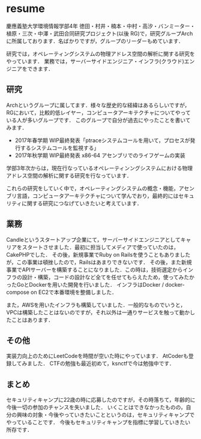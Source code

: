 # resume

慶應義塾大学環境情報学部4年
徳田・村井・楠本・中村・高汐・バンミーター・植原・三次・中澤・武田合同研究プロジェクト(以後 RG)で，研究グループArchに所属しております．名ばかりですが，グループのリーダーもめています．

研究では，オペレーティングシステムの物理アドレス空間の解析に関する研究をやっています．
業務では，サーバーサイドエンジニア・インフラ(クラウド)エンジニアをできます．

## 研究

Archというグループに属してます．様々な歴史的な経緯はあるらしいですが，RGにおいて，比較的低レイヤー，コンピュータアーキテクチャについてやっている人が多いグループです．
このグループで自分が過去にやったことを書いてみます．

- 2017年春学期 WIP最終発表「ptraceシステムコールを用いて，プロセスが発行するシステムコールを監視する」
- 2017年秋学期 WIP最終発表 x86-64 アセンブリでのライフゲームの実装

学部3年次からは，現在行なっているオペレーティンングシステムにおける物理アドレス空間の解析に関する研究を行なっています．

これらの研究をしていく中で，オペレーティングシステムの概念・機能，アセンブリ言語，コンピュータアーキテクチャについて学んでおり，最終的にはセキュリティに関する研究につなげていきたいと考えています．

## 業務

Candleというスタートアップ企業にて，サーバーサイドエンジニアとしてキャリアをスタートさせました．最初に担当してメディアで使っていたのは，CakePHPでした．
その後，新規事業でRuby on Railsを使うこともありましたが，この事業は頓挫したので，Railsはあまりできないです．
その後，また新規事業でAPIサーバーを構築することになりました．この時は，技術選定からインフラの設計・構築，コードの設計など全てを任せてもらえたため，使ってみたかったGoとDockerを用いた開発を行いました．
インフラはDocker / docker-compose on EC2で本番環境を整備しました．

また，AWSを用いたインフラも構築していました．一般的なものでいうと，VPCは構築したことはないのですが，それ以外は一通りサービスを触って動かしたことはあります．

## その他

実装力向上のためにLeetCodeを時間が空いた時にやっています．
AtCoderも登録してみました．
CTFの勉強も最近初めて，ksnctfで今は勉強中です．

## まとめ

セキュリティキャンプに22歳の時に応募したのですが，その時落ちて，年齢的に今後一切の参加のチャンスを失いました．
いくことはできなかったものの，自分の興味の対象・今後やっていきたいことというのは，セキュリティキャンプでやっていることです．
今後もセキュリティキャンプを指標に学習していきたい所存です．

